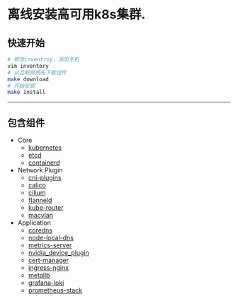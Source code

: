 
# 离线安装高可用k8s集群.

## 快速开始

```bash
# 修改inventroy，添加主机
vim inventory
# 从互联网预先下载组件
make download
# 开始安装
make install
```

---
## 包含组件

- Core
  - [kubernetes](https://github.com/kubernetes/kubernetes)
  - [etcd](https://github.com/etcd-io/etcd)
  - [containerd](https://github.com/containerd/containerd)
- Network Plugin
  - [cni-plugins](https://github.com/containernetworking/plugins)
  - [calico](https://github.com/projectcalico/calico)
  - [cilium](https://github.com/cilium/cilium)
  - [flanneld](https://github.com/flannel-io/flannel)
  - [kube-router](https://github.com/cloudnativelabs/kube-router)
  - [macvlan](https://github.com/containernetworking/plugins)
- Application
  - [coredns](https://github.com/coredns/coredns)
  - [node-local-dns](https://github.com/kubernetes/kubernetes/tree/master/cluster/addons/dns/nodelocaldns)
  - [metrics-server](https://github.com/kubernetes-sigs/metrics-server)
  - [nvidia_device_plugin](https://github.com/NVIDIA/k8s-device-plugin)
  - [cert-manager](https://cert-manager.io/)
  - [ingress-nginx](https://github.com/kubernetes/ingress-nginx)
  - [metallb](https://metallb.universe.tf/)
  - [grafana-loki](https://grafana.com/docs/loki/latest/)
  - [prometheus-stack](https://github.com/prometheus-community/helm-charts/tree/main/charts/kube-prometheus-stack)
